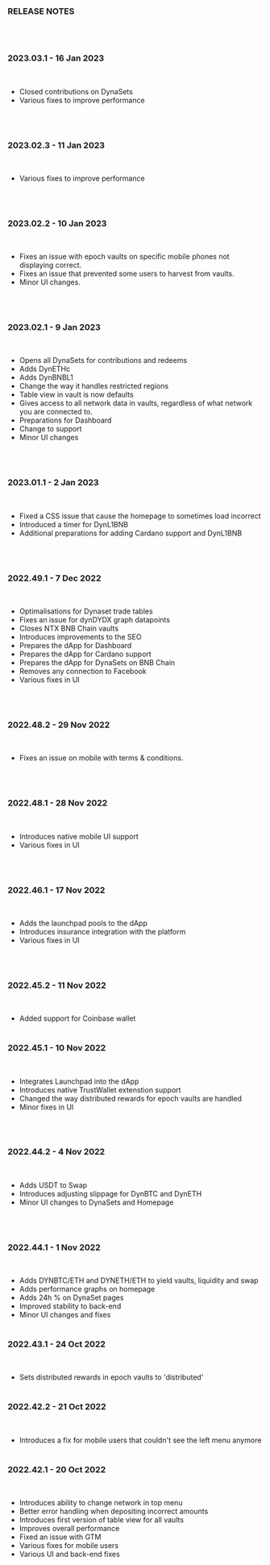 ### RELEASE NOTES

<BR/><BR/>

### 2023.03.1 - 16 Jan 2023
<BR/>

- Closed contributions on DynaSets
- Various fixes to improve performance

<BR/><BR/>

### 2023.02.3 - 11 Jan 2023
<BR/>

- Various fixes to improve performance

<BR/><BR/>

### 2023.02.2 - 10 Jan 2023
<BR/>

- Fixes an issue with epoch vaults on specific mobile phones not displaying correct.
- Fixes an issue that prevented some users to harvest from vaults.
- Minor UI changes.

<BR/><BR/>

### 2023.02.1 - 9 Jan 2023
<BR/>

- Opens all DynaSets for contributions and redeems
- Adds DynETHc
- Adds DynBNBL1
- Change the way it handles restricted regions
- Table view in vault is now defaults
- Gives access to all network data in vaults, regardless of what network you are connected to.
- Preparations for Dashboard
- Change to support
- Minor UI changes

<BR/><BR/>

### 2023.01.1 - 2 Jan 2023
<BR/>

- Fixed a CSS issue that cause the homepage to sometimes load incorrect
- Introduced a timer for DynL1BNB
- Additional preparations for adding Cardano support and DynL1BNB


<BR/><BR/>

### 2022.49.1 - 7 Dec 2022
<BR/>

- Optimalisations for Dynaset trade tables
- Fixes an issue for dynDYDX graph datapoints
- Closes NTX BNB Chain vaults
- Introduces improvements to the SEO
- Prepares the dApp for Dashboard
- Prepares the dApp for Cardano support
- Prepares the dApp for DynaSets on BNB Chain
- Removes any connection to Facebook
- Various fixes in UI


<BR/><BR/>

### 2022.48.2 - 29 Nov 2022
<BR/>

- Fixes an issue on mobile with terms & conditions.


<BR/><BR/>

### 2022.48.1 - 28 Nov 2022
<BR/>

- Introduces native mobile UI support
- Various fixes in UI

<BR/><BR/>

### 2022.46.1 - 17 Nov 2022
<BR/>

- Adds the launchpad pools to the dApp
- Introduces insurance integration with the platform
- Various fixes in UI

<BR/><BR/>

### 2022.45.2 - 11 Nov 2022
<BR/>

- Added support for Coinbase wallet
<BR/><BR/>

### 2022.45.1 - 10 Nov 2022
<BR/>

- Integrates Launchpad into the dApp
- Introduces native TrustWallet extenstion support
- Changed the way distributed rewards for epoch vaults are handled
- Minor fixes in UI


<BR/><BR/>

### 2022.44.2 - 4 Nov 2022
<BR/>

- Adds USDT to Swap
- Introduces adjusting slippage for DynBTC and DynETH
- Minor UI changes to DynaSets and Homepage


<BR/><BR/>

### 2022.44.1 - 1 Nov 2022
<BR/>

- Adds DYNBTC/ETH and DYNETH/ETH to yield vaults, liquidity and swap
- Adds performance graphs on homepage
- Adds 24h % on DynaSet pages
- Improved stability to back-end
- Minor UI changes and fixes
<BR/><BR/>

### 2022.43.1 - 24 Oct 2022
<BR/>

- Sets distributed rewards in epoch vaults to 'distributed'
<BR/><BR/>

### 2022.42.2 - 21 Oct 2022
<BR/>

- Introduces a fix for mobile users that couldn't see the left menu anymore
<BR/><BR/>

### 2022.42.1 - 20 Oct 2022
<BR/>

- Introduces ability to change network in top menu
- Better error handling when depositing incorrect amounts
- Introduces first version of table view for all vaults
- Improves overall performance
- Fixed an issue with GTM
- Various fixes for mobile users
- Various UI and back-end fixes


 

